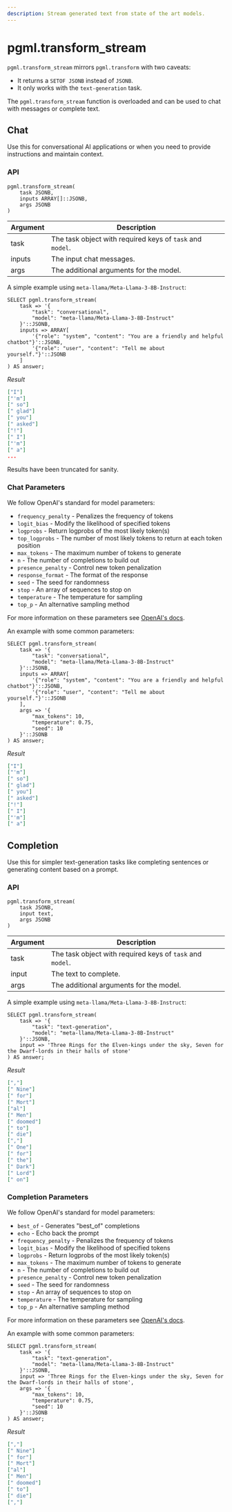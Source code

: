 ```yaml
---
description: Stream generated text from state of the art models.
---
```


# pgml.transform_stream

`pgml.transform_stream` mirrors `pgml.transform` with two caveats:
- It returns a `SETOF JSONB` instead of `JSONB`.
- It only works with the `text-generation` task.

The `pgml.transform_stream` function is overloaded and can be used to chat with messages or complete text.

## Chat

Use this for conversational AI applications or when you need to provide instructions and maintain context.

### API

```postgresql
pgml.transform_stream(
    task JSONB,
    inputs ARRAY[]::JSONB,
    args JSONB
)
```

| Argument | Description |
|----------|-------------|
| task | The task object with required keys of `task` and `model`. |
| inputs | The input chat messages. | 
| args | The additional arguments for the model. |

A simple example using `meta-llama/Meta-Llama-3-8B-Instruct`:

```postgresql
SELECT pgml.transform_stream(
    task => '{
        "task": "conversational",
        "model": "meta-llama/Meta-Llama-3-8B-Instruct"
    }'::JSONB,
    inputs => ARRAY[
        '{"role": "system", "content": "You are a friendly and helpful chatbot"}'::JSONB,
        '{"role": "user", "content": "Tell me about yourself."}'::JSONB
    ]
) AS answer;
```
_Result_

```json
["I"]
["'m"]
[" so"]
[" glad"]
[" you"]
[" asked"]
["!"]
[" I"]
["'m"]
[" a"]
...
```
Results have been truncated for sanity.

### Chat Parameters

We follow OpenAI's standard for model parameters:
- `frequency_penalty` - Penalizes the frequency of tokens
- `logit_bias` - Modify the likelihood of specified tokens
- `logprobs` - Return logprobs of the most likely token(s)
- `top_logprobs` - The number of most likely tokens to return at each token position
- `max_tokens` - The maximum number of tokens to generate
- `n` - The number of completions to build out
- `presence_penalty` - Control new token penalization
- `response_format` - The format of the response
- `seed` - The seed for randomness
- `stop` - An array of sequences to stop on
- `temperature` - The temperature for sampling
- `top_p` - An alternative sampling method

For more information on these parameters see [OpenAI's docs](https://platform.openai.com/docs/api-reference/chat).

An example with some common parameters:

```postgresql
SELECT pgml.transform_stream(
    task => '{
        "task": "conversational",
        "model": "meta-llama/Meta-Llama-3-8B-Instruct"
    }'::JSONB,
    inputs => ARRAY[
        '{"role": "system", "content": "You are a friendly and helpful chatbot"}'::JSONB,
        '{"role": "user", "content": "Tell me about yourself."}'::JSONB
    ],
    args => '{
        "max_tokens": 10,
        "temperature": 0.75,
        "seed": 10
    }'::JSONB
) AS answer;
```

_Result_
```json
["I"]
["'m"]
[" so"]
[" glad"]
[" you"]
[" asked"]
["!"]
[" I"]
["'m"]
[" a"]
```

## Completion

Use this for simpler text-generation tasks like completing sentences or generating content based on a prompt.

### API

```postgresql
pgml.transform_stream(
    task JSONB,
    input text,
    args JSONB
)
```
| Argument | Description |
|----------|-------------|
| task | The task object with required keys of `task` and `model`. |
| input | The text to complete. | 
| args | The additional arguments for the model. |

A simple example using `meta-llama/Meta-Llama-3-8B-Instruct`:

```postgresql
SELECT pgml.transform_stream(
    task => '{
        "task": "text-generation",
        "model": "meta-llama/Meta-Llama-3-8B-Instruct"
    }'::JSONB,
    input => 'Three Rings for the Elven-kings under the sky, Seven for the Dwarf-lords in their halls of stone'
) AS answer;
```

_Result_

```json
[","]
[" Nine"]
[" for"]
[" Mort"]
["al"]
[" Men"]
[" doomed"]
[" to"]
[" die"]
[","]
[" One"]
[" for"]
[" the"]
[" Dark"]
[" Lord"]
[" on"]
```

### Completion Parameters

We follow OpenAI's standard for model parameters:
- `best_of` - Generates "best_of" completions
- `echo` - Echo back the prompt
- `frequency_penalty` - Penalizes the frequency of tokens
- `logit_bias` - Modify the likelihood of specified tokens
- `logprobs` - Return logprobs of the most likely token(s)
- `max_tokens` - The maximum number of tokens to generate
- `n` - The number of completions to build out
- `presence_penalty` - Control new token penalization
- `seed` - The seed for randomness
- `stop` - An array of sequences to stop on
- `temperature` - The temperature for sampling
- `top_p` - An alternative sampling method

For more information on these parameters see [OpenAI's docs](https://platform.openai.com/docs/api-reference/completions/create).

An example with some common parameters:

```postgresql
SELECT pgml.transform_stream(
    task => '{
        "task": "text-generation",
        "model": "meta-llama/Meta-Llama-3-8B-Instruct"
    }'::JSONB,
    input => 'Three Rings for the Elven-kings under the sky, Seven for the Dwarf-lords in their halls of stone',
    args => '{
        "max_tokens": 10,
        "temperature": 0.75,
        "seed": 10
    }'::JSONB
) AS answer;
```

_Result_

```json
[","]
[" Nine"]
[" for"]
[" Mort"]
["al"]
[" Men"]
[" doomed"]
[" to"]
[" die"]
[","]
```
